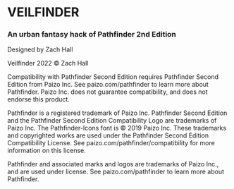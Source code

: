 # VEILFINDER
### An urban fantasy hack of Pathfinder 2nd Edition

Designed by Zach Hall

Veilfinder 2022 © Zach Hall

Compatibility with Pathfinder Second Edition requires Pathfinder Second Edition from Paizo Inc. See paizo.com/pathfinder to learn more about Pathfinder. Paizo Inc. does not guarantee compatibility, and does not endorse this product.

Pathfinder is a registered trademark of Paizo Inc. Pathfinder Second Edition and the Pathfinder Second Edition Compatibility Logo are trademarks of Paizo Inc. The Pathfinder-Icons font is © 2019 Paizo Inc. These trademarks and copyrighted works are used under the Pathfinder Second Edition Compatibility License. See paizo.com/pathfinder/compatibility for more information on this license.

Pathfinder and associated marks and logos are trademarks of Paizo Inc., and are used under license. See paizo.com/pathfinder to learn more about Pathfinder.